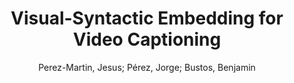 ---
paperId: 13
author: Perez-Martin, Jesus; Pérez, Jorge; Bustos, Benjamin
title: Visual-Syntactic Embedding for Video Captioning
pdf: --
poster: --
type: Oral
topic: Video + Language
category: Extended Abstract
link: --
conference: cvpr
year: 2021
tags: cvpr-2021-ea
---
